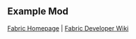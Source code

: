## Example Mod



[Fabric Homepage](https://fabricmc.net) | [Fabric Developer Wiki](https://fabricmc.net/wiki/tutorial:setup)
